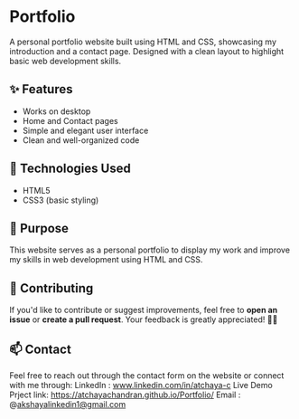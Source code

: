 # Portfolio
A personal portfolio website built using HTML and CSS, showcasing my introduction and a contact page. Designed with a clean layout to highlight basic web development skills.

## ✨ Features

* Works on desktop
* Home and Contact pages
* Simple and elegant user interface
* Clean and well-organized code

## 🔧 Technologies Used

* HTML5
* CSS3 (basic styling)

## 📌 Purpose

This website serves as a personal portfolio to display my work and improve my skills in web development using HTML and CSS.

## 🤝 Contributing

If you'd like to contribute or suggest improvements, feel free to **open an issue** or **create a pull request**.
Your feedback is greatly appreciated! 🫰🏻

## 📫 Contact

Feel free to reach out through the contact form on the website or connect with me through:
LinkedIn : www.linkedin.com/in/atchaya-c
Live Demo Prject link: https://atchayachandran.github.io/Portfolio/ 
Email : @akshayalinkedin1@gmail.com
